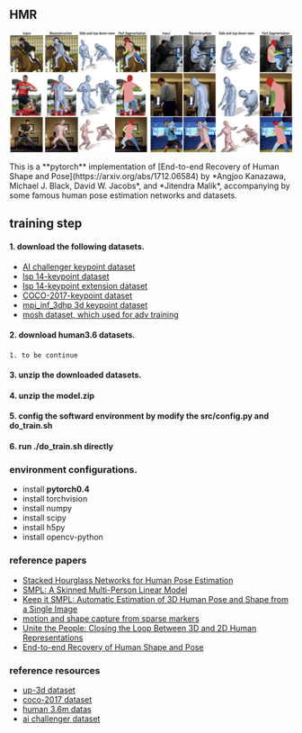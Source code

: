 ## HMR
<p align="center">
 <img src="./images/paper_picked.png" width="800px">
</p>
This is a **pytorch** implementation of [End-to-end Recovery of Human Shape and Pose](https://arxiv.org/abs/1712.06584) by *Angjoo Kanazawa, Michael J. Black, David W. Jacobs*, and *Jitendra Malik*, accompanying by some famous human pose estimation networks and datasets. 


## training step
#### 1. download the following datasets.
- [AI challenger keypoint dataset](https://challenger.ai/datasets/keypoint)
- [lsp 14-keypoint dataset](https://pan.baidu.com/s/1BgKRJfggJcObHXkzHH5I5A)
- [lsp 14-keypoint extension dataset](https://pan.baidu.com/s/1uUcsdCKbzIwKCc9SzVFXAA)
- [COCO-2017-keypoint dataset](http://cocodataset.org/)
- [mpi_inf_3dhp 3d keypoint dataset](https://pan.baidu.com/s/1XQZNV3KPtiBi5ODnr7RB9A) 
- [mosh dataset, which used for adv training](https://pan.baidu.com/s/1OWzeMeLS5tKx1XGAiyZ0XA)
#### 2. download human3.6 datasets.
    1. to be continue
#### 3. unzip the downloaded datasets.
#### 4. unzip the model.zip
#### 5. config the softward environment by modify the src/config.py and do_train.sh
#### 6. run ./do_train.sh directly

### environment configurations.
  - install **pytorch0.4**
  - install torchvision
  - install numpy
  - install scipy
  - install h5py
  - install opencv-python
  


### reference papers
- [Stacked Hourglass Networks for Human Pose Estimation](https://arxiv.org/abs/1603.06937)
- [SMPL: A Skinned Multi-Person Linear Model](http://files.is.tue.mpg.de/black/papers/SMPL2015.pdf)
- [Keep it SMPL: Automatic Estimation of 3D Human Pose and Shape from a Single Image](https://pdfs.semanticscholar.org/4cea/52b44fc5cb1803a07fa466b6870c25535313.pdf)
- [motion and shape capture from sparse markers](http://files.is.tue.mpg.de/black/papers/MoSh.pdf)
- [Unite the People: Closing the Loop Between 3D and 2D Human Representations](https://arxiv.org/abs/1701.02468)
- [End-to-end Recovery of Human Shape and Pose](https://arxiv.org/abs/1712.06584)

### reference resources
- [up-3d dataset](http://files.is.tuebingen.mpg.de/classner/up/)
- [coco-2017 dataset](http://cocodataset.org/)
- [human 3.6m datas](http://vision.imar.ro/human3.6m/description.php)
- [ai challenger dataset](https://challenger.ai/)
